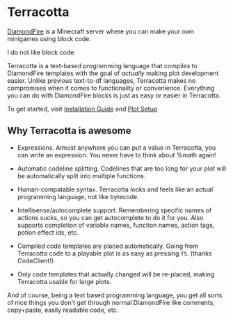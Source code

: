 # Terracotta

[DiamondFire](https://www.mcdiamondfire.com) is a Minecraft server where you can make your own minigames using block code.

I do not like block code.

Terracotta is a text-based programming language that compiles to DiamondFire templates with the goal of *actually* making plot development easier. Unlike previous text-to-df languages, Terracotta makes no compromises when it comes to functionality or convenience. Everything you can do with DiamondFire blocks is just as easy or easier in Terracotta.

To get started, visit [Installation Guide]() and [Plot Setup](getting_started/plot_setup.md)

## Why Terracotta is awesome

- Expressions. Almost anywhere you can put a value in Terracotta, you can write an expression. You never have to think about %math again!

- Automatic codeline splitting. Codelines that are too long for your plot will be automatically split into 
multiple functions.

- Human-compatable syntax. Terracotta looks and feels like an actual programming language, not like bytecode.

- Intellisense/autocomplete support. Remembering specific names of actions sucks, so you can get autocomplete to do it for you. Also supports completion of variable names, function names, action tags, potion effect ids, etc.

- Compiled code templates are placed automatically. Going from Terracotta code to a playable plot is as easy as pressing `f5`. (thanks CodeClient!)

- Only code templates that actually changed will be re-placed, making Terracotta usable for large plots.

And of course, being a text based programming language, you get all sorts of nice things you don't get through normal DiamondFire like comments, copy+paste, easily readable code, etc.